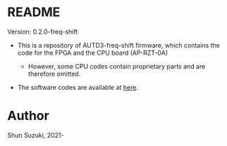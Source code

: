 # README

Version: 0.2.0-freq-shift

* This is a repository of AUTD3-freq-shift firmware, which contains the code for the FPGA and the CPU board (AP-RZT-0A)
    * However, some CPU codes contain proprietary parts and are therefore omitted.

* The software codes are available at [here](https://github.com/shinolab/autd3-freq-shift-software).

# Author

Shun Suzuki, 2021-
